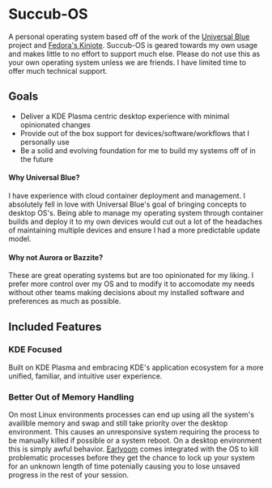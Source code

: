 # Succub-OS

A personal operating system based off of the work of the [Universal Blue](https://universal-blue.org/) project and [Fedora's Kiniote](https://fedoraproject.org/atomic-desktops/kinoite/). Succub-OS is geared towards my own usage and makes little to no effort to support much else. Please do not use this as your own operating system unless we are friends. I have limited time to offer much technical support.

## Goals

* Deliver a KDE Plasma centric desktop experience with minimal opinionated changes
* Provide out of the box support for devices/software/workflows that I personally use
* Be a solid and evolving foundation for me to build my systems off of in the future

#### Why Universal Blue?

I have experience with cloud container deployment and management. I absolutely fell in love with Universal Blue's goal of bringing concepts to desktop OS's. Being able to manage my operating system through container builds and deploy it to my own devices would cut out a lot of the headaches of maintaining multiple devices and ensure I had a more predictable update model.

#### Why not Aurora or Bazzite?

These are great operating systems but are too opinionated for my liking. I prefer more control over my OS and to modify it to accomodate my needs without other teams making decisions about my installed software and preferences as much as possible.

## Included Features

### KDE Focused

Built on KDE Plasma and embracing KDE's application ecosystem for a more unified, familiar, and intuitive user experience.

### Better Out of Memory Handling

On most Linux environments processes can end up using all the system's availible memory and swap and still take priority over the desktop environment. This causes an unresponsive system requiring the process to be manually killed if possible or a system reboot. On a desktop environment this is simply awful behavior. [Earlyoom](https://github.com/rfjakob/earlyoom) comes integrated with the OS to kill problematic processes before they get the chance to lock up your system for an unknown length of time potenially causing you to lose unsaved progress in the rest of your session.